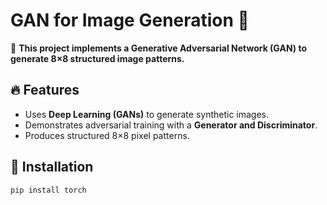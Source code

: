# GAN for Image Generation 🎨

🚀 **This project implements a Generative Adversarial Network (GAN) to generate 8×8 structured image patterns.**  

## 🔥 Features
- Uses **Deep Learning (GANs)** to generate synthetic images.
- Demonstrates adversarial training with a **Generator and Discriminator**.
- Produces structured 8×8 pixel patterns.

## 📌 Installation
```bash
pip install torch

